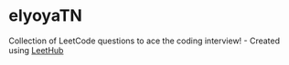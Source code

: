 # elyoyaTN
Collection of LeetCode questions to ace the coding interview! - Created using [LeetHub](https://github.com/QasimWani/LeetHub) 
